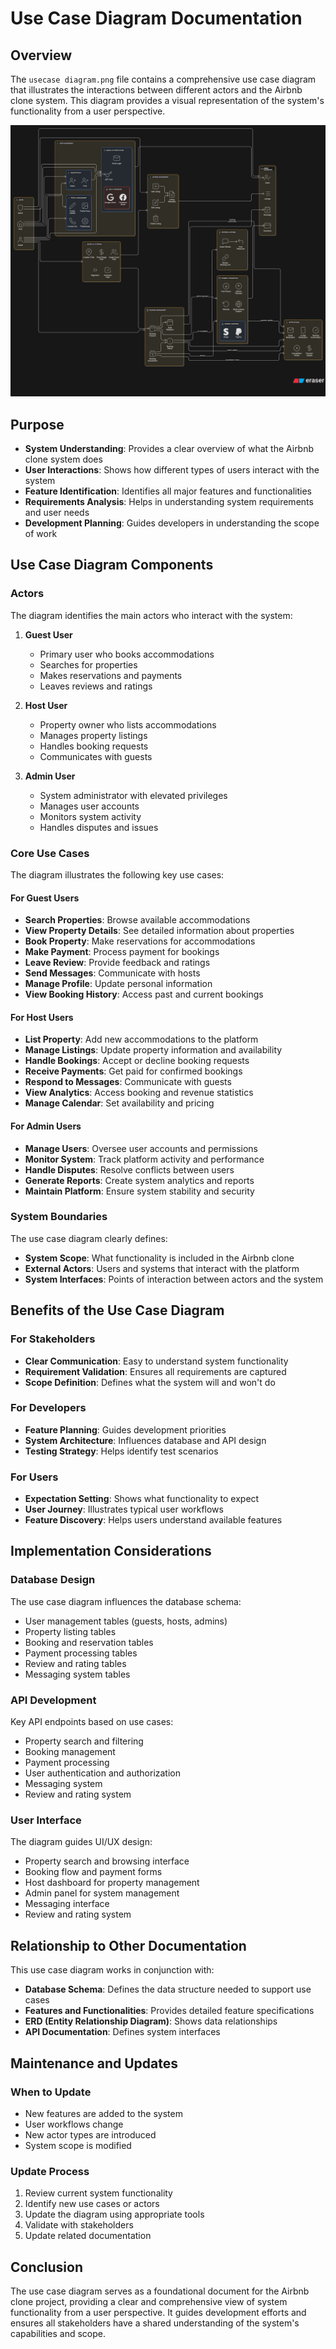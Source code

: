 # Use Case Diagram Documentation

## Overview

The `usecase diagram.png` file contains a comprehensive use case diagram that illustrates the interactions between different actors and the Airbnb clone system. This diagram provides a visual representation of the system's functionality from a user perspective.

![Use Case Diagram](usecase%20diagram.png)

## Purpose

- **System Understanding**: Provides a clear overview of what the Airbnb clone system does
- **User Interactions**: Shows how different types of users interact with the system
- **Feature Identification**: Identifies all major features and functionalities
- **Requirements Analysis**: Helps in understanding system requirements and user needs
- **Development Planning**: Guides developers in understanding the scope of work

## Use Case Diagram Components

### Actors

The diagram identifies the main actors who interact with the system:

1. **Guest User**
   - Primary user who books accommodations
   - Searches for properties
   - Makes reservations and payments
   - Leaves reviews and ratings

2. **Host User**
   - Property owner who lists accommodations
   - Manages property listings
   - Handles booking requests
   - Communicates with guests

3. **Admin User**
   - System administrator with elevated privileges
   - Manages user accounts
   - Monitors system activity
   - Handles disputes and issues

### Core Use Cases

The diagram illustrates the following key use cases:

#### For Guest Users
- **Search Properties**: Browse available accommodations
- **View Property Details**: See detailed information about properties
- **Book Property**: Make reservations for accommodations
- **Make Payment**: Process payment for bookings
- **Leave Review**: Provide feedback and ratings
- **Send Messages**: Communicate with hosts
- **Manage Profile**: Update personal information
- **View Booking History**: Access past and current bookings

#### For Host Users
- **List Property**: Add new accommodations to the platform
- **Manage Listings**: Update property information and availability
- **Handle Bookings**: Accept or decline booking requests
- **Receive Payments**: Get paid for confirmed bookings
- **Respond to Messages**: Communicate with guests
- **View Analytics**: Access booking and revenue statistics
- **Manage Calendar**: Set availability and pricing

#### For Admin Users
- **Manage Users**: Oversee user accounts and permissions
- **Monitor System**: Track platform activity and performance
- **Handle Disputes**: Resolve conflicts between users
- **Generate Reports**: Create system analytics and reports
- **Maintain Platform**: Ensure system stability and security

### System Boundaries

The use case diagram clearly defines:
- **System Scope**: What functionality is included in the Airbnb clone
- **External Actors**: Users and systems that interact with the platform
- **System Interfaces**: Points of interaction between actors and the system

## Benefits of the Use Case Diagram

### For Stakeholders
- **Clear Communication**: Easy to understand system functionality
- **Requirement Validation**: Ensures all requirements are captured
- **Scope Definition**: Defines what the system will and won't do

### For Developers
- **Feature Planning**: Guides development priorities
- **System Architecture**: Influences database and API design
- **Testing Strategy**: Helps identify test scenarios

### For Users
- **Expectation Setting**: Shows what functionality to expect
- **User Journey**: Illustrates typical user workflows
- **Feature Discovery**: Helps users understand available features

## Implementation Considerations

### Database Design
The use case diagram influences the database schema:
- User management tables (guests, hosts, admins)
- Property listing tables
- Booking and reservation tables
- Payment processing tables
- Review and rating tables
- Messaging system tables

### API Development
Key API endpoints based on use cases:
- Property search and filtering
- Booking management
- Payment processing
- User authentication and authorization
- Messaging system
- Review and rating system

### User Interface
The diagram guides UI/UX design:
- Property search and browsing interface
- Booking flow and payment forms
- Host dashboard for property management
- Admin panel for system management
- Messaging interface
- Review and rating system

## Relationship to Other Documentation

This use case diagram works in conjunction with:
- **Database Schema**: Defines the data structure needed to support use cases
- **Features and Functionalities**: Provides detailed feature specifications
- **ERD (Entity Relationship Diagram)**: Shows data relationships
- **API Documentation**: Defines system interfaces

## Maintenance and Updates

### When to Update
- New features are added to the system
- User workflows change
- New actor types are introduced
- System scope is modified

### Update Process
1. Review current system functionality
2. Identify new use cases or actors
3. Update the diagram using appropriate tools
4. Validate with stakeholders
5. Update related documentation

## Conclusion

The use case diagram serves as a foundational document for the Airbnb clone project, providing a clear and comprehensive view of system functionality from a user perspective. It guides development efforts and ensures all stakeholders have a shared understanding of the system's capabilities and scope. 